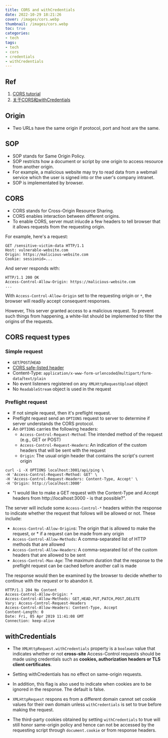 ```yaml
---
title: CORS and withCredentials
date: 2022-10-29 18:21:26
cover: /images/cors.webp
thumbnail: /images/cors.webp
toc: true
categories:
- tech
tags:
- tech
- cors
- credentials
- withCredentials
---
```


## Ref
1. [CORS tutorial](https://auth0.com/blog/cors-tutorial-a-guide-to-cross-origin-resource-sharing/)
2. [关于CORS和withCredentials](https://juejin.cn/post/6844903938936799245)

## Origin
- Two URLs have the same origin if protocol, port and host are the same.

## SOP
- SOP stands for Same Origin Policy.
- SOP restricts how a document or script by one origin to access resource from another origin.
- For example, a malicious website may try to read data from a webmail service which the user is signed into or the user's company intranet.
- SOP is implementated by browser.

## CORS
- CORS stands for Cross-Origin Resource Sharing.
- CORS enables interaction between different origins.
- To enable CORS, server must inlucde a few headers to tell browser that it allows requests from the requesting origin.

For example, here's a request:

```
GET /sensitive-victim-data HTTP/1.1
Host: vulnerable-website.com
Origin: https://malicious-website.com
Cookie: sessionid=...
```

And server responds with:

```
HTTP/1.1 200 OK
Access-Control-Allow-Origin: https://malicious-website.com
...
```

With `Access-Control-Allow-Origin` set to the requesting origin or `*`, the browser will readily accept consequent responses.

However, This server granted access to a malicious request. To prevent such things from happening, a white-list should be implemented to filter the origins of the requests.


## CORS request types

### Simple request

- `GET`/`POST`/`HEAD`
- [CORS safe-listed header](https://fetch.spec.whatwg.org/#cors-safelisted-request-header)
- Content-Type: `application/x-www-form-urlencoded`/`multipart/form-data`/`text/plain`
- No event listeners registered on any `XMLHttpRequestUpload` object
- No `ReadableStream` object is used in the request

### Preflight request

- If not simple request, then it's preflight request.
- Preflight request send an `OPTIONS` request to server to determine if server understands the CORS protocol.
- An `OPTIONS` carries the following headers:
  - `Access-Control-Request-Method`: The intended method of the request (e.g., GET or POST)
  - `Access-Control-Request-Headers`: An indication of the custom headers that will be sent with the request
  - `Origin`: The usual origin header that contains the script's current origin

```
curl -i -X OPTIONS localhost:3001/api/ping \
-H 'Access-Control-Request-Method: GET' \
-H 'Access-Control-Request-Headers: Content-Type, Accept' \
-H 'Origin: http://localhost:3000'
```

- "I would like to make a GET request with the Content-Type and Accept headers from http://localhost:3000 - is that possible?".

The server will include some `Access-Control-*` headers within the response to indicate whether the request that follows will be allowed or not. These include:

- `Access-Control-Allow-Origin`s: The origin that is allowed to make the request, or * if a request can be made from any origin
- `Access-Control-Allow-Methods`: A comma-separated list of HTTP methods that are allowed
- `Access-Control-Allow-Headers`: A comma-separated list of the custom headers that are allowed to be sent
- `Access-Control-Max-Age`: The maximum duration that the response to the preflight request can be cached before another call is made

The response would then be examined by the browser to decide whether to continue with the request or to abandon it.

```
HTTP/1.1 204 No Content
Access-Control-Allow-Origin: *
Access-Control-Allow-Methods: GET,HEAD,PUT,PATCH,POST,DELETE
Vary: Access-Control-Request-Headers
Access-Control-Allow-Headers: Content-Type, Accept
Content-Length: 0
Date: Fri, 05 Apr 2019 11:41:08 GMT
Connection: keep-alive
```

## withCredentials

- The `XMLHttpRequest.withCredentials` property is a `boolean` value that indicates whether or not **cross-site** Access-Control requests should be made using credentials such as **cookies, authorization headers or TLS client certificates**. 
- Setting withCredentials has no effect on same-origin requests.

- In addition, this flag is also used to indicate when cookies are to be ignored in the response. The default is false.
- `XMLHttpRequest` respons  es from a different domain cannot set cookie values for their own domain unless `withCredentials` is set to true before making the request. 
- The third-party cookies obtained by setting `withCredentials` to true will still honor same-origin policy and hence can not be accessed by the requesting script through `document.cookie` or from response headers.

